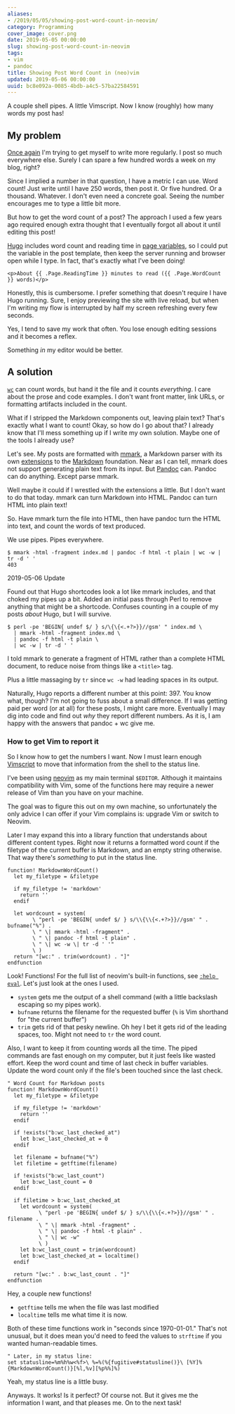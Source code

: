 ```yaml
---
aliases:
- /2019/05/05/showing-post-word-count-in-neovim/
category: Programming
cover_image: cover.png
date: 2019-05-05 00:00:00
slug: showing-post-word-count-in-neovim
tags:
- vim
- pandoc
title: Showing Post Word Count in (neo)vim
updated: 2019-05-06 00:00:00
uuid: bc8e092a-0085-4bdb-a4c5-57ba22584591
---
```


A couple shell pipes. A little Vimscript. Now I know (roughly) how many words my
post has!

<!--more-->

## My problem

[Once again][] I'm trying to get myself to write more regularly. I post so much
everywhere else. Surely I can spare a few hundred words a week on my blog,
right?

[Once again]: /post/2014/10/counting-words-in-blog-posts

Since I implied a number in that question, I have a metric I can use. Word
count! Just write until I have 250 words, then post it. Or five hundred. Or a
thousand. Whatever. I don't even need a concrete goal.  Seeing the number
encourages me to type a little bit more.

But how to get the word count of a post? The approach I used a few years ago
required enough extra thought that I eventually forgot all about it until
editing this post!

[Hugo][] includes word count and reading time in [page variables][], so I could
put the variable in the post template, then keep the server running and browser
open while I type. In fact, that's exactly what I've been doing!

[Hugo]: /tags/hugo
[page variables]: https://gohugo.io/variables/page/

```
<p>About {{ .Page.ReadingTime }} minutes to read ({{ .Page.WordCount }} words)</p>
```

Honestly, this is cumbersome. I prefer something that doesn't require I have
Hugo running. Sure, I enjoy previewing the site with live reload, but when I'm
writing my flow is interrupted by half my screen refreshing every few seconds.

Yes, I tend to save my work that often. You lose enough editing sessions and it
becomes a reflex.

Something *in* my editor would be better.

## A solution

[`wc`][] can count words, but hand it the file and it counts *everything*. I
care about the prose and code examples. I don't want front matter, link URLs, or
formatting artifacts included in the count.

[`wc`]: https://en.wikipedia.org/wiki/Wc_(Unix)

What if I stripped the Markdown components out, leaving plain text? That's
exactly what I want to count! Okay, so how do I go about that? I already know
that I'll mess something up if I write my own solution. Maybe one of the tools I
already use?

Let's see. My posts are formatted with [mmark][], a Markdown parser with its own
[extensions][] to the [Markdown][] foundation. Near as I can tell, mmark does
not support generating plain text from its input.  But [Pandoc][] can. Pandoc
can do anything. Except parse mmark.

[mmark]: https://mmark.nl/
[extensions]: https://mmark.nl/post/syntax/
[Markdown]: https://daringfireball.net/projects/markdown/
[Pandoc]: https://pandoc.org/

Well maybe it could if I wrestled with the extensions a little. But I don't want
to do that today. mmark can turn Markdown into HTML. Pandoc can turn HTML into plain text!

So. Have mmark turn the file into HTML, then have pandoc turn the HTML into
text, and count the words of text produced.

We use pipes. Pipes everywhere.

    $ mmark -html -fragment index.md | pandoc -f html -t plain | wc -w | tr -d ' '
    403

<aside class="admonition">
<p class="admonition-title">2019-05-06 Update</p>

Found out that Hugo shortcodes look a lot like mmark includes, and that
choked my pipes up a bit. Added an initial pass through Perl to remove
anything that might be a shortcode. Confuses counting in a couple of my
posts *about* Hugo, but I will survive.

    $ perl -pe 'BEGIN{ undef $/ } s/\{\{<.+?>}}//gsm' " index.md \
      | mmark -html -fragment index.md \
      | pandoc -f html -t plain \
      | wc -w | tr -d ' '

</aside>

I told mmark to generate a fragment of HTML rather than a complete HTML
document, to reduce noise from things like a `<title>` tag.

Plus a little massaging by `tr` since `wc -w` had leading spaces in its output.

Naturally, Hugo reports a different number at this point: 397. You know what,
though? I'm not going to fuss about a small difference. If I was getting paid
per word (or at all) for these posts, I might care more. Eventually I may dig
into code and find out *why* they report different numbers. As it is, I am happy
with the answers that pandoc + wc give me.

### How to get Vim to report it

So I know how to get the numbers I want. Now I must learn enough [Vimscript][]
to move that information from the shell to the status line.

[Vimscript]: http://learnvimscriptthehardway.stevelosh.com/

<aside class="admonition">

[neovim]: https://neovim.io/

I've been using [neovim][] as my main terminal `$EDITOR`. Although it maintains
compatibility with Vim, some of the functions here may require a newer release
of Vim than you have on your machine.

The goal was to figure this out on my own machine, so unfortunately the only
advice I can offer if your Vim complains is: upgrade Vim or switch to Neovim.

</aside>

Later I may expand this into a library function that understands about different
content types. Right now it returns a formatted word count if the filetype of
the current buffer is Markdown, and an empty string otherwise. That way there's
*something* to put in the status line.

``` vim
function! MarkdownWordCount()
  let my_filetype = &filetype

  if my_filetype != 'markdown'
    return ''
  endif

  let wordcount = system(
        \ "perl -pe 'BEGIN{ undef $/ } s/\\{\\{<.+?>}}//gsm' " . bufname("%") .
        \ " \| mmark -html -fragment" .
        \ " \| pandoc -f html -t plain" .
        \ " \| wc -w \| tr -d ' '"
        \ )
  return "[wc:" . trim(wordcount) . "]"
endfunction
```

Look! Functions! For the full list of neovim's built-in functions, see [`:help
eval`][]. Let's just look at the ones I used.

[`:help eval`]: https://neovim.io/doc/user/eval.html

* `system` gets me the output of a shell command (with a little backslash
  escaping so my pipes work).
* `bufname` returns the filename for the requested buffer (`%` is Vim shorthand
  for "the current buffer")
* `trim` gets rid of that pesky newline. Oh hey I bet it gets rid of the leading
  spaces, too. Might not need to `tr` the word count.

Also, I want to keep it from counting words all the time. The piped commands are
fast enough on my computer, but it just feels like wasted effort. Keep the word
count and time of last check in buffer variables. Update the word count only
if the file's been touched since the last check.

``` vim
" Word Count for Markdown posts
function! MarkdownWordCount()
  let my_filetype = &filetype

  if my_filetype != 'markdown'
    return ''
  endif

  if !exists("b:wc_last_checked_at")
    let b:wc_last_checked_at = 0
  endif

  let filename = bufname("%")
  let filetime = getftime(filename)

  if !exists("b:wc_last_count")
    let b:wc_last_count = 0
  endif

  if filetime > b:wc_last_checked_at
    let wordcount = system(
          \ "perl -pe 'BEGIN{ undef $/ } s/\\{\\{<.+?>}}//gsm' " . filename .
          \ " \| mmark -html -fragment" .
          \ " \| pandoc -f html -t plain" .
          \ " \| wc -w"
          \ )
    let b:wc_last_count = trim(wordcount)
    let b:wc_last_checked_at = localtime()
  endif

  return "[wc:" . b:wc_last_count . "]"
endfunction
```

Hey, a couple new functions!

* `getftime` tells me when the file was last modified
* `localtime` tells me what time it is now.

Both of these time functions work in "seconds since 1970-01-01." That's not
unusual, but it does mean you'd need to feed the values to `strftime` if you
wanted human-readable times.

``` vim
" Later, in my status line:
set statusline=%m%h%w<%f>\ %=%(%{fugitive#statusline()}\ [%Y]%{MarkdownWordCount()}[%l,%v][%p%%]%)
```

Yeah, my status line is a little busy.

Anyways. It works! Is it perfect? Of course not. But it gives me the information
I want, and that pleases me. On to the next task!